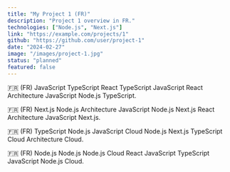 ```yaml
---
title: "My Project 1 (FR)"
description: "Project 1 overview in FR."
technologies: ["Node.js", "Next.js"]
link: "https://example.com/projects/1"
github: "https://github.com/user/project-1"
date: "2024-02-27"
image: "/images/project-1.jpg"
status: "planned"
featured: false
---
```


🇫🇷 (FR) JavaScript TypeScript React TypeScript JavaScript React Architecture JavaScript Node.js TypeScript.

🇫🇷 (FR) Next.js Node.js Architecture JavaScript Node.js Next.js React Architecture JavaScript Next.js.

🇫🇷 (FR) TypeScript Node.js JavaScript Cloud Node.js Next.js TypeScript Cloud Architecture Cloud.

🇫🇷 (FR) Node.js Node.js Node.js Cloud React JavaScript TypeScript JavaScript Node.js Cloud.
